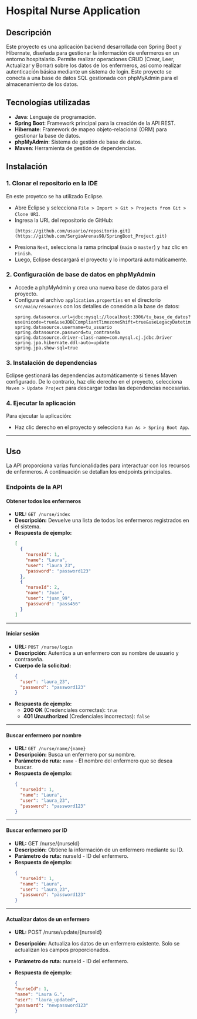 # Hospital Nurse Application

## Descripción

Este proyecto es una aplicación backend desarrollada con Spring Boot y Hibernate, diseñada para gestionar la información de enfermeros en un entorno hospitalario. Permite realizar operaciones CRUD (Crear, Leer, Actualizar y Borrar) sobre los datos de los enfermeros, así como realizar autenticación básica mediante un sistema de login. Este proyecto se conecta a una base de datos SQL gestionada con phpMyAdmin para el almacenamiento de los datos.

## Tecnologías utilizadas
- **Java**: Lenguaje de programación.
- **Spring Boot**: Framework principal para la creación de la API REST.
- **Hibernate**: Framework de mapeo objeto-relacional (ORM) para gestionar la base de datos.
- **phpMyAdmin**: Sistema de gestión de base de datos.
- **Maven**: Herramienta de gestión de dependencias.

## Instalación

### 1. Clonar el repositorio en la IDE
En este proyetco se ha utilizado Eclipse.
   - Abre Eclipse y selecciona `File > Import > Git > Projects from Git > Clone URI`.
   - Ingresa la URL del repositorio de GitHub:
     ```plaintext
     [https://github.com/usuario/repositorio.git](https://github.com/SergioArenas98/SpringBoot_Project.git)
     ```
   - Presiona `Next`, selecciona la rama principal (`main` o `master`) y haz clic en `Finish`.
   - Luego, Eclipse descargará el proyecto y lo importará automáticamente.

### 2. Configuración de base de datos en phpMyAdmin
   - Accede a phpMyAdmin y crea una nueva base de datos para el proyecto.
   - Configura el archivo `application.properties` en el directorio `src/main/resources` con los detalles de conexión a la base de datos:
     ```properties
     spring.datasource.url=jdbc:mysql://localhost:3306/tu_base_de_datos?useUnicode=true&useJDBCCompliantTimezoneShift=true&useLegacyDatetimeCode=false&serverTimezone=UTC
     spring.datasource.username=tu_usuario
     spring.datasource.password=tu_contraseña
     spring.datasource.driver-class-name=com.mysql.cj.jdbc.Driver
     spring.jpa.hibernate.ddl-auto=update
     spring.jpa.show-sql=true
     ```

### 3. Instalación de dependencias
   Eclipse gestionará las dependencias automáticamente si tienes Maven configurado. De lo contrario, haz clic derecho en el proyecto, selecciona `Maven > Update Project` para descargar todas las dependencias necesarias.

### 4. Ejecutar la aplicación
   Para ejecutar la aplicación:
   - Haz clic derecho en el proyecto y selecciona `Run As > Spring Boot App`.

---

## Uso

La API proporciona varias funcionalidades para interactuar con los recursos de enfermeros. A continuación se detallan los endpoints principales.

### Endpoints de la API 

#### **Obtener todos los enfermeros**
- **URL:** `GET /nurse/index`
- **Descripción:** Devuelve una lista de todos los enfermeros registrados en el sistema.
- **Respuesta de ejemplo:**
    ```json
    [
      {
        "nurseId": 1,
        "name": "Laura",
        "user": "laura_23",
        "password": "password123"
      },
      {
        "nurseId": 2,
        "name": "Juan",
        "user": "juan_99",
        "password": "pass456"
      }
    ]
    ```

---

#### **Iniciar sesión**
- **URL:** `POST /nurse/login`
- **Descripción:** Autentica a un enfermero con su nombre de usuario y contraseña.
- **Cuerpo de la solicitud:**
    ```json
    {
      "user": "laura_23",
      "password": "password123"
    }
    ```
- **Respuesta de ejemplo:**
  - **200 OK** (Credenciales correctas): `true`
  - **401 Unauthorized** (Credenciales incorrectas): `false`

---

#### **Buscar enfermero por nombre**
- **URL:** `GET /nurse/name/{name}`
- **Descripción:** Busca un enfermero por su nombre.
- **Parámetro de ruta:** `name` - El nombre del enfermero que se desea buscar.
- **Respuesta de ejemplo:**
  ```json
  {
    "nurseId": 1,
    "name": "Laura",
    "user": "laura_23",
    "password": "password123"
  }

---

#### **Buscar enfermero por ID**
- **URL:** GET /nurse/{nurseId}
- **Descripción:** Obtiene la información de un enfermero mediante su ID.
- **Parámetro de ruta:** nurseId - ID del enfermero.
- **Respuesta de ejemplo:**
  ```json
  {
    "nurseId": 1,
    "name": "Laura",
    "user": "laura_23",
    "password": "password123"
  }

---

#### **Actualizar datos de un enfermero**
- **URL:** POST /nurse/update/{nurseId}
- **Descripción:** Actualiza los datos de un enfermero existente. Solo se actualizan los campos proporcionados.
- **Parámetro de ruta:** nurseId - ID del enfermero.
- **Respuesta de ejemplo:** 
  
  ```json
  {
  "nurseId": 1,
  "name": "Laura G.",
  "user": "laura_updated",
  "password": "newpassword123"
  }

  
